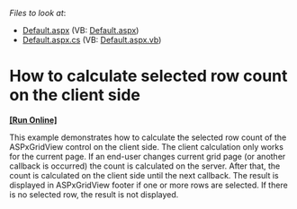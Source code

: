 <!-- default file list -->
*Files to look at*:

* [Default.aspx](./CS/WebSite/Default.aspx) (VB: [Default.aspx](./VB/WebSite/Default.aspx))
* [Default.aspx.cs](./CS/WebSite/Default.aspx.cs) (VB: [Default.aspx.vb](./VB/WebSite/Default.aspx.vb))
<!-- default file list end -->
# How to calculate selected row count on the client side
<!-- run online -->
**[[Run Online]](https://codecentral.devexpress.com/e3264/)**
<!-- run online end -->


<p>This example demonstrates how to calculate the selected row count of the ASPxGridView control on the client side. The client calculation only works for the current page. If an end-user changes current grid page (or another callback is occurred) the count is calculated on the server. After that, the count is calculated on the client side until the next callback. The result is displayed in ASPxGridView footer if one or more rows are selected. If there is no selected row, the result is not displayed. </p><br />


<br/>


